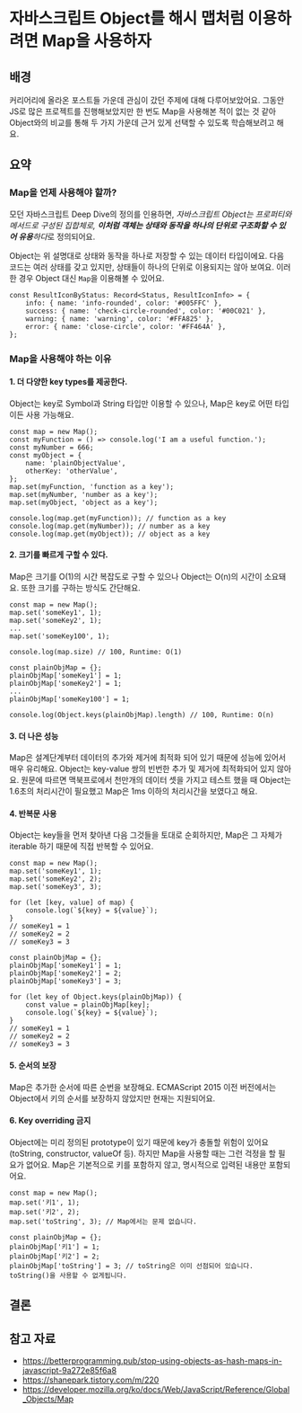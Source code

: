 # 자바스크립트 Object를 해시 맵처럼 이용하려면 Map을 사용하자

## 배경

커리어리에 올라온 포스트들 가운데 관심이 갔던 주제에 대해 다루어보았어요. 그동안 JS로 많은 프로젝트를 진행해보았지만 한 번도 Map을 사용해본 적이 없는 것 같아 Object와의 비교를 통해 두 가지 가운데 근거 있게 선택할 수 있도록 학습해보려고 해요.

## 요약

### Map을 언제 사용해야 할까?

모던 자바스크립트 Deep Dive의 정의를 인용하면,
*자바스크립트 Object는 프로퍼티와 메서드로 구성된 집합체로, **이처럼 객체는 상태와 동작을 하나의 단위로 구조화할 수 있어 유용**하다*로 정의되어요.

Object는 위 설명대로 상태와 동작을 하나로 저장할 수 있는 데이터 타입이에요. 다음 코드는 여러 상태를 갖고 있지만, 상태들이 하나의 단위로 이용되지는 않아 보여요. 이러한 경우 Object 대신 `Map`을 이용해볼 수 있어요.

```tsx
const ResultIconByStatus: Record<Status, ResultIconInfo> = {
    info: { name: 'info-rounded', color: '#005FFC' },
    success: { name: 'check-circle-rounded', color: '#00C021' },
    warning: { name: 'warning', color: '#FFA825' },
    error: { name: 'close-circle', color: '#FF464A' },
};
```

### Map을 사용해야 하는 이유

#### 1. 더 다양한 key types를 제공한다.

Object는 key로 Symbol과 String 타입만 이용할 수 있으나, Map은 key로 어떤 타입이든 사용 가능해요.

```tsx
const map = new Map();
const myFunction = () => console.log('I am a useful function.');
const myNumber = 666;
const myObject = {
    name: 'plainObjectValue',
    otherKey: 'otherValue',
};
map.set(myFunction, 'function as a key');
map.set(myNumber, 'number as a key');
map.set(myObject, 'object as a key');

console.log(map.get(myFunction)); // function as a key
console.log(map.get(myNumber)); // number as a key
console.log(map.get(myObject)); // object as a key
```

#### 2. 크기를 빠르게 구할 수 있다.

Map은 크기를 O(1)의 시간 복잡도로 구할 수 있으나 Object는 O(n)의 시간이 소요돼요. 또한 크기를 구하는 방식도 간단해요.

```tsx
const map = new Map();
map.set('someKey1', 1);
map.set('someKey2', 1);
...
map.set('someKey100', 1);

console.log(map.size) // 100, Runtime: O(1)

const plainObjMap = {};
plainObjMap['someKey1'] = 1;
plainObjMap['someKey2'] = 1;
...
plainObjMap['someKey100'] = 1;

console.log(Object.keys(plainObjMap).length) // 100, Runtime: O(n)
```

#### 3. 더 나은 성능

Map은 설계단계부터 데이터의 추가와 제거에 최적화 되어 있기 때문에 성능에 있어서 매우 유리해요. Object는 key-value 쌍의 빈번한 추가 및 제거에 최적화되어 있지 않아요.
원문에 따르면 맥북프로에서 천만개의 데이터 셋을 가지고 테스트 했을 때 Object는 1.6초의 처리시간이 필요했고 Map은 1ms 이하의 처리시간을 보였다고 해요.

#### 4. 반복문 사용

Object는 key들을 먼저 찾아낸 다음 그것들을 토대로 순회하지만, Map은 그 자체가 iterable 하기 때문에 직접 반복할 수 있어요.

```tsx
const map = new Map();
map.set('someKey1', 1);
map.set('someKey2', 2);
map.set('someKey3', 3);

for (let [key, value] of map) {
    console.log(`${key} = ${value}`);
}
// someKey1 = 1
// someKey2 = 2
// someKey3 = 3

const plainObjMap = {};
plainObjMap['someKey1'] = 1;
plainObjMap['someKey2'] = 2;
plainObjMap['someKey3'] = 3;

for (let key of Object.keys(plainObjMap)) {
    const value = plainObjMap[key];
    console.log(`${key} = ${value}`);
}
// someKey1 = 1
// someKey2 = 2
// someKey3 = 3
```

#### 5. 순서의 보장

Map은 추가한 순서에 따른 순번을 보장해요. ECMAScript 2015 이전 버전에서는 Object에서 키의 순서를 보장하지 않았지만 현재는 지원되어요.

#### 6. Key overriding 금지

Object에는 미리 정의된 prototype이 있기 때문에 key가 충돌할 위험이 있어요(toString, constructor, valueOf 등). 하지만 Map을 사용할 때는 그런 걱정을 할 필요가 없어요. Map은 기본적으로 키를 포함하지 않고, 명시적으로 입력된 내용만 포함되어요.

```tsx
const map = new Map();
map.set('키1', 1);
map.set('키2', 2);
map.set('toString', 3); // Map에서는 문제 없습니다.

const plainObjMap = {};
plainObjMap['키1'] = 1;
plainObjMap['키2'] = 2;
plainObjMap['toString'] = 3; // toString은 이미 선점되어 있습니다. toString()을 사용할 수 없게됩니다.
```

## 결론

## 참고 자료

-   https://betterprogramming.pub/stop-using-objects-as-hash-maps-in-javascript-9a272e85f6a8
-   https://shanepark.tistory.com/m/220
-   https://developer.mozilla.org/ko/docs/Web/JavaScript/Reference/Global_Objects/Map
